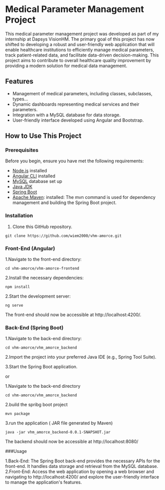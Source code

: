 # Medical Parameter Management Project

This medical parameter management project was developed as part of my internship at Dapsys VisionHM. The primary goal of this project has now shifted to developing a robust and user-friendly web application that will enable healthcare institutions to efficiently manage medical parameters, track patient-related data, and facilitate data-driven decision-making. This project aims to contribute to overall healthcare quality improvement by providing a modern solution for medical data management.

## Features

- Management of medical parameters, including classes, subclasses, types...
- Dynamic dashboards representing medical services and their parameters.
- Integration with a MySQL database for data storage.
- User-friendly interface developed using Angular and Bootstrap.

## How to Use This Project

### Prerequisites

Before you begin, ensure you have met the following requirements:

- [Node.js](https://nodejs.org/) installed
- [Angular CLI](https://angular.io/cli) installed
- [MySQL](https://www.mysql.com/) database set up
- [Java JDK](https://www.oracle.com/java/technologies/javase-downloads.html) 
- [Spring Boot](https://spring.io/projects/spring-boot)
- [Apache Maven](https://maven.apache.org/):  installed: The mvn command is used for dependency management and building the Spring Boot project.

### Installation

1. Clone this GitHub repository.

```shell
git clone https://github.com/wiem2000/vhm-amorce.git
```
### Front-End (Angular)
1.Navigate to the front-end directory:

```shell
cd vhm-amorce/vhm-amorce-frontend

```

2.Install the necessary dependencies:

```shell
npm install
```

2.Start the development server:

```shell
ng serve
```


The front-end should now be accessible at http://localhost:4200/.

### Back-End (Spring Boot)
1.Navigate to the back-end directory:

```shell
cd vhm-amorce/vhm_amorce_backend
```

2.Import the project into your preferred Java IDE (e.g., Spring Tool Suite).

3.Start the Spring Boot application.

or 

1.Navigate to the back-end directory
```shell
cd vhm-amorce/vhm_amorce_backend
```
2.build the spribg boot project
```shell
mvn package
```
3.run the application  ( JAR file generated by Maven)
```shell
java -jar vhm_amorce_backend-0.0.1-SNAPSHOT.jar
```

The backend should now be accessible at http://localhost:8080/

###Usage

1.Back-End: The Spring Boot back-end provides the necessary APIs for the front-end. It handles data storage and retrieval from the MySQL database.
2.Front-End: Access the web application by opening a web browser and navigating to http://localhost:4200/ and explore the user-friendly interface to manage the application's features.
